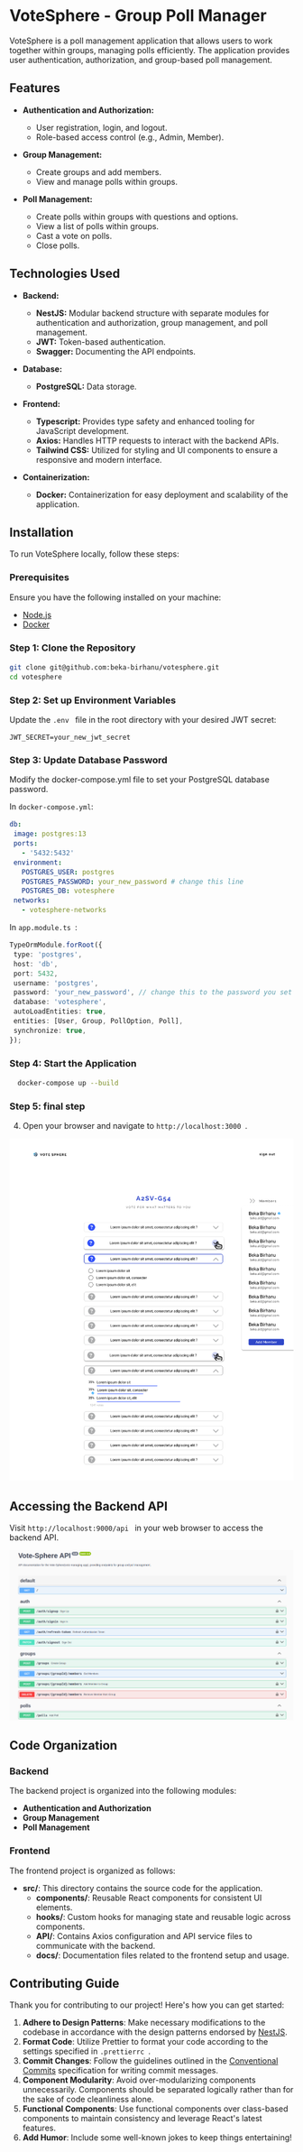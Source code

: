 
# VoteSphere - Group Poll Manager

VoteSphere is a poll management application that allows users to work together within groups, managing polls efficiently. The application provides user authentication, authorization, and group-based poll management.

## Features

- **Authentication and Authorization:**
  - User registration, login, and logout.
  - Role-based access control (e.g., Admin, Member).

- **Group Management:**
  - Create groups and add members.
  - View and manage polls within groups.

- **Poll Management:**
  - Create polls within groups with questions and options.
  - View a list of polls within groups.
  - Cast a vote on polls.
  - Close polls.

## Technologies Used

- **Backend:**
  - **NestJS:** Modular backend structure with separate modules for authentication and authorization, group management, and poll management.
  - **JWT:** Token-based authentication.
  - **Swagger:** Documenting the API endpoints.

- **Database:**
  - **PostgreSQL:** Data storage.

- **Frontend:**
  - **Typescript:** Provides type safety and enhanced tooling for JavaScript development.
  - **Axios:** Handles HTTP requests to interact with the backend APIs.
  - **Tailwind CSS:** Utilized for styling and UI components to ensure a responsive and modern interface.

- **Containerization:**
  - **Docker:** Containerization for easy deployment and scalability of the application.

## Installation

To run VoteSphere locally, follow these steps:

### Prerequisites

Ensure you have the following installed on your machine:
- [Node.js](https://nodejs.org/)
- [Docker](https://www.docker.com/)

### Step 1: Clone the Repository

``` bash
git clone git@github.com:beka-birhanu/votesphere.git
cd votesphere
```

### Step 2: Set up Environment Variables

Update the  `.env ` file in the root directory with your desired JWT secret:

 ``` plain-text
JWT_SECRET=your_new_jwt_secret
 ```

### Step 3: Update Database Password

Modify the docker-compose.yml file to set your PostgreSQL database password.

In  ` docker-compose.yml `:

 ```yaml
db:
  image: postgres:13
  ports:
    - '5432:5432'
  environment:
    POSTGRES_USER: postgres
    POSTGRES_PASSWORD: your_new_password # change this line
    POSTGRES_DB: votesphere
  networks:
    - votesphere-networks
 ```

In  `app.module.ts `:

 ```ts
TypeOrmModule.forRoot({
  type: 'postgres',
  host: 'db',
  port: 5432,
  username: 'postgres',
  password: 'your_new_password', // change this to the password you set in docker-compose.yml
  database: 'votesphere',
  autoLoadEntities: true,
  entities: [User, Group, PollOption, Poll],
  synchronize: true,
});
```

### Step 4: Start the Application
  ```bash
    docker-compose up --build
  ```

### Step 5: final step
4. Open your browser and navigate to  `http://localhost:3000 `.

<p align="center">
<img src="./frontend/screen-shots/home + members.png" alt="home">
</p>

## Accessing the Backend API

Visit  `http://localhost:9000/api ` in your web browser to access the backend API.

![API docs](./backend/screenshot/api-docs.png)

## Code Organization

### Backend

The backend project is organized into the following modules:

- **Authentication and Authorization**
- **Group Management**
- **Poll Management**

### Frontend

The frontend project is organized as follows:

- **src/**: This directory contains the source code for the application.
  - **components/**: Reusable React components for consistent UI elements.
  - **hooks/**: Custom hooks for managing state and reusable logic across components.
  - **API/**: Contains Axios configuration and API service files to communicate with the backend.
  - **docs/**: Documentation files related to the frontend setup and usage.

## Contributing Guide

Thank you for contributing to our project! Here's how you can get started:

1. **Adhere to Design Patterns**: Make necessary modifications to the codebase in accordance with the design patterns endorsed by [NestJS](https://docs.nestjs.com/).
2. **Format Code**: Utilize Prettier to format your code according to the settings specified in  `.prettierrc `.
3. **Commit Changes**: Follow the guidelines outlined in the [Conventional Commits](https://www.conventionalcommits.org/en/v1.0.0/) specification for writing commit messages.
4. **Component Modularity**: Avoid over-modularizing components unnecessarily. Components should be separated logically rather than for the sake of code cleanliness alone.
5. **Functional Components**: Use functional components over class-based components to maintain consistency and leverage React's latest features.
6. **Add Humor**: Include some well-known jokes to keep things entertaining!
